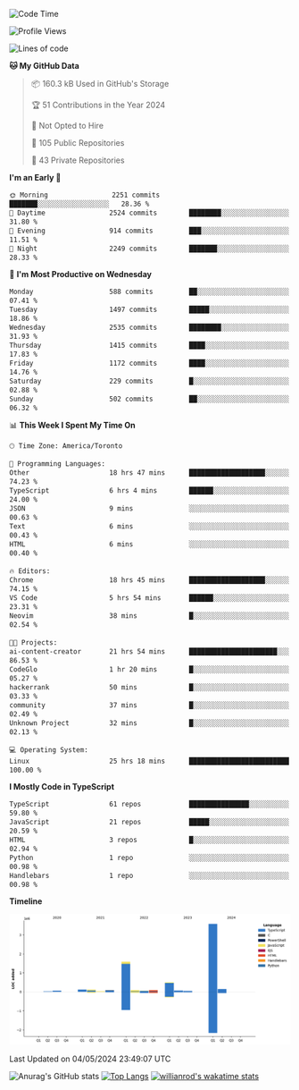 <!--START_SECTION:waka-->
![Code Time](http://img.shields.io/badge/Code%20Time-1%2C509%20hrs%2013%20mins-blue)

![Profile Views](http://img.shields.io/badge/Profile%20Views-0-blue)

![Lines of code](https://img.shields.io/badge/From%20Hello%20World%20I%27ve%20Written-6.5%20million%20lines%20of%20code-blue)

**🐱 My GitHub Data** 

> 📦 160.3 kB Used in GitHub's Storage 
 > 
> 🏆 51 Contributions in the Year 2024
 > 
> 🚫 Not Opted to Hire
 > 
> 📜 105 Public Repositories 
 > 
> 🔑 43 Private Repositories 
 > 
**I'm an Early 🐤** 

```text
🌞 Morning                2251 commits        ███████░░░░░░░░░░░░░░░░░░   28.36 % 
🌆 Daytime                2524 commits        ████████░░░░░░░░░░░░░░░░░   31.80 % 
🌃 Evening                914 commits         ███░░░░░░░░░░░░░░░░░░░░░░   11.51 % 
🌙 Night                  2249 commits        ███████░░░░░░░░░░░░░░░░░░   28.33 % 
```
📅 **I'm Most Productive on Wednesday** 

```text
Monday                   588 commits         ██░░░░░░░░░░░░░░░░░░░░░░░   07.41 % 
Tuesday                  1497 commits        █████░░░░░░░░░░░░░░░░░░░░   18.86 % 
Wednesday                2535 commits        ████████░░░░░░░░░░░░░░░░░   31.93 % 
Thursday                 1415 commits        ████░░░░░░░░░░░░░░░░░░░░░   17.83 % 
Friday                   1172 commits        ████░░░░░░░░░░░░░░░░░░░░░   14.76 % 
Saturday                 229 commits         █░░░░░░░░░░░░░░░░░░░░░░░░   02.88 % 
Sunday                   502 commits         ██░░░░░░░░░░░░░░░░░░░░░░░   06.32 % 
```


📊 **This Week I Spent My Time On** 

```text
🕑︎ Time Zone: America/Toronto

💬 Programming Languages: 
Other                    18 hrs 47 mins      ███████████████████░░░░░░   74.23 % 
TypeScript               6 hrs 4 mins        ██████░░░░░░░░░░░░░░░░░░░   24.00 % 
JSON                     9 mins              ░░░░░░░░░░░░░░░░░░░░░░░░░   00.63 % 
Text                     6 mins              ░░░░░░░░░░░░░░░░░░░░░░░░░   00.43 % 
HTML                     6 mins              ░░░░░░░░░░░░░░░░░░░░░░░░░   00.40 % 

🔥 Editors: 
Chrome                   18 hrs 45 mins      ███████████████████░░░░░░   74.15 % 
VS Code                  5 hrs 54 mins       ██████░░░░░░░░░░░░░░░░░░░   23.31 % 
Neovim                   38 mins             █░░░░░░░░░░░░░░░░░░░░░░░░   02.54 % 

🐱‍💻 Projects: 
ai-content-creator       21 hrs 54 mins      ██████████████████████░░░   86.53 % 
CodeGlo                  1 hr 20 mins        █░░░░░░░░░░░░░░░░░░░░░░░░   05.27 % 
hackerrank               50 mins             █░░░░░░░░░░░░░░░░░░░░░░░░   03.33 % 
community                37 mins             █░░░░░░░░░░░░░░░░░░░░░░░░   02.49 % 
Unknown Project          32 mins             █░░░░░░░░░░░░░░░░░░░░░░░░   02.13 % 

💻 Operating System: 
Linux                    25 hrs 18 mins      █████████████████████████   100.00 % 
```

**I Mostly Code in TypeScript** 

```text
TypeScript               61 repos            ███████████████░░░░░░░░░░   59.80 % 
JavaScript               21 repos            █████░░░░░░░░░░░░░░░░░░░░   20.59 % 
HTML                     3 repos             █░░░░░░░░░░░░░░░░░░░░░░░░   02.94 % 
Python                   1 repo              ░░░░░░░░░░░░░░░░░░░░░░░░░   00.98 % 
Handlebars               1 repo              ░░░░░░░░░░░░░░░░░░░░░░░░░   00.98 % 
```



**Timeline**

![Lines of Code chart](https://raw.githubusercontent.com/wise-introvert/wise-introvert/master/assets/bar_graph.png)


 Last Updated on 04/05/2024 23:49:07 UTC
<!--END_SECTION:waka-->

![Anurag's GitHub stats](https://github-readme-stats.vercel.app/api?username=wise-introvert&count_private=true&show_icons=true)
[![Top Langs](https://github-readme-stats.vercel.app/api/top-langs/?username=wise-introvert&langs_count=10)](https://github.com/anuraghazra/github-readme-stats)
[![willianrod's wakatime stats](https://github-readme-stats.vercel.app/api/wakatime?username=wiseintrovert)](https://github.com/anuraghazra/github-readme-stats)
